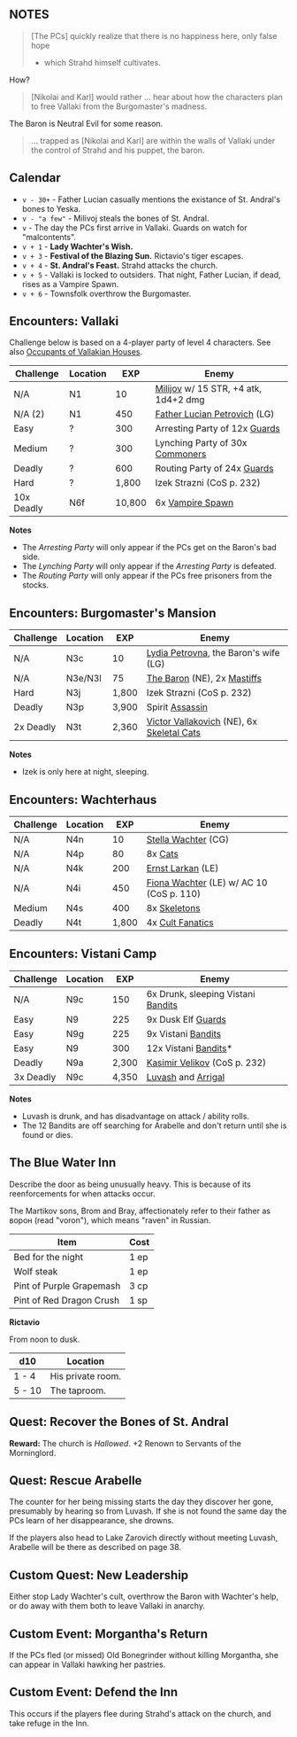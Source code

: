 NOTES
-----

> [The PCs] quickly realize that there is no happiness here, only false hope
> - which Strahd himself cultivates.

How?

> [Nikolai and Karl] would rather ... hear about how the characters plan to free
> Vallaki from the Burgomaster's madness.

The Baron is Neutral Evil for some reason.

> ... trapped as [Nikolai and Karl] are within the walls of Vallaki under
> the control of Strahd and his puppet, the baron.

Calendar
--------

- `v - 30+` - Father Lucian casually mentions the existance of St. Andral's bones to Yeska.
- `v - "a few"` - Milivoj steals the bones of St. Andral.
- `v` - The day the PCs first arrive in Vallaki. Guards on watch for "malcontents".
- `v + 1` - **Lady Wachter's Wish.**
- `v + 3` - **Festival of the Blazing Sun.** Rictavio's tiger escapes.
- `v + 4` - **St. Andral's Feast.** Strahd attacks the church.
- `v + 5` - Vallaki is locked to outsiders. That night, Father Lucian, if dead, rises as a Vampire Spawn.
- `v + 6` - Townsfolk overthrow the Burgomaster.

Encounters: Vallaki
-------------------

Challenge below is based on a 4-player party of level 4 characters. See also
[Occupants of Vallakian Houses](rolls/#occupants-of-vallakian-houses).

| Challenge  | Location |    EXP | Enemy                                                       |
|------------|----------|--------|-------------------------------------------------------------|
| N/A        | N1       |     10 | [Milijov](images/commoner.png) w/ 15 STR, +4 atk, 1d4+2 dmg |
| N/A (2)    | N1       |    450 | [Father Lucian Petrovich](images/priest.png) (LG)           |
| Easy       | ?        |    300 | Arresting Party of 12x [Guards](images/guard.png)           |
| Medium     | ?        |    300 | Lynching Party of 30x [Commoners](images/commoner.png)      |
| Deadly     | ?        |    600 | Routing Party of 24x [Guards](images/guard.png)             |
| Hard       | ?        |  1,800 | Izek Strazni (CoS p. 232)                                   |
| 10x Deadly | N6f      | 10,800 | 6x [Vampire Spawn](images/vampire-spawn.png)                |

**Notes**

- The *Arresting Party* will only appear if the PCs get on the Baron's bad side.
- The *Lynching Party* will only appear if the *Arresting Party* is defeated.
- The *Routing Party* will only appear if the PCs free prisoners from the stocks.

Encounters: Burgomaster's Mansion
---------------------------------

| Challenge | Location | EXP   | Enemy                                                                          |
|-----------|----------|-------|--------------------------------------------------------------------------------|
| N/A       | N3c      | 10    | [Lydia Petrovna](images/commoner.png), the Baron's wife (LG)                   |
| N/A       | N3e/N3l  | 75    | [The Baron](images/noble.png) (NE), 2x [Mastiffs](images/mastiff.png)          |
| Hard      | N3j      | 1,800 | Izek Strazni (CoS p. 232)                                                      |
| Deadly    | N3p      | 3,900 | Spirit [Assassin](images/assassin.png)                                         |
| 2x Deadly | N3t      | 2,360 | [Victor Vallakovich](images/mage.png) (NE), 6x [Skeletal Cats](images/cat.png) |

**Notes**

- Izek is only here at night, sleeping.

Encounters: Wachterhaus
-----------------------

| Challenge | Location |   EXP | Enemy                                                         |
|-----------|----------|-------|---------------------------------------------------------------|
| N/A       | N4n      |    10 | [Stella Wachter](images/commoner.png) (CG)                    |
| N/A       | N4p      |    80 | 8x [Cats](images/cat.png)                                     |
| N/A       | N4k      |   200 | [Ernst Larkan](images/spy.png) (LE)                           |
| N/A       | N4i      |   450 | [Fiona Wachter](images/priest.png) (LE) w/ AC 10 (CoS p. 110) |
| Medium    | N4s      |   400 | 8x [Skeletons](images/skeleton.png)                           |
| Deadly    | N4t      | 1,800 | 4x [Cult Fanatics](images/cult-fanatic.png)                   |

Encounters: Vistani Camp
------------------------

| Challenge | Location |   EXP | Enemy                                                                  |
|-----------|----------|-------|------------------------------------------------------------------------|
| N/A       | N9c      |   150 | 6x Drunk, sleeping Vistani [Bandits](images/bandit.png)                |
| Easy      | N9       |   225 | 9x Dusk Elf [Guards](images/guard.png)                                 |
| Easy      | N9g      |   225 | 9x Vistani [Bandits](images/bandit.png)                                |
| Easy      | N9       |   300 | 12x Vistani [Bandits](images/bandit.png)*                              |
| Deadly    | N9a      | 2,300 | [Kasimir Velikov](images/mage.png) (CoS p. 232)                        |
| 3x Deadly | N9c      | 4,350 | [Luvash](images/bandit-captain.png) and [Arrigal](images/assassin.png) |

**Notes**

- Luvash is drunk, and has disadvantage on attack / ability rolls.
- The 12 Bandits are off searching for Arabelle and don't return until she
is found or dies.

The Blue Water Inn
------------------

Describe the door as being unusually heavy. This is because of its
reenforcements for when attacks occur.

The Martikov sons, Brom and Bray, affectionately refer to their father as
ворон (read "voron"), which means "raven" in Russian.

| Item                     | Cost |
|--------------------------|------|
| Bed for the night        | 1 ep |
| Wolf steak               | 1 ep |
| Pint of Purple Grapemash | 3 cp |
| Pint of Red Dragon Crush | 1 sp |

**Rictavio**

From noon to dusk.

| d10    | Location          |
|--------|-------------------|
| 1 - 4  | His private room. |
| 5 - 10 | The taproom.      |

Quest: Recover the Bones of St. Andral
--------------------------------------

**Reward:** The church is *Hallowed*. +2 Renown to Servants of the Morninglord.

Quest: Rescue Arabelle
----------------------

The counter for her being missing starts the day they discover her gone,
presumably by hearing so from Luvash. If she is not found the same day the
PCs learn of her disappearance, she drowns.

If the players also head to Lake Zarovich directly without meeting Luvash,
Arabelle will be there as described on page 38.

Custom Quest: New Leadership
----------------------------

Either stop Lady Wachter's cult, overthrow the Baron with Wachter's help, or
do away with them both to leave Vallaki in anarchy.

Custom Event: Morgantha's Return
--------------------------------

If the PCs fled (or missed) Old Bonegrinder without killing Morgantha, she
can appear in Vallaki hawking her pastries.

Custom Event: Defend the Inn
----------------------------

This occurs if the players flee during Strahd's attack on the church, and
take refuge in the Inn.
